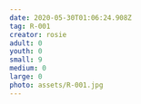 ```yaml
---
date: 2020-05-30T01:06:24.908Z
tag: R-001
creator: rosie
adult: 0
youth: 0
small: 9
medium: 0
large: 0
photo: assets/R-001.jpg
---
```

